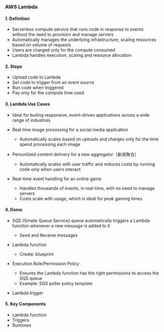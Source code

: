 ### AWS Lambda

#### 1. Definition
- Serverless compute service that runs code in response to events without the need to provision and manage servers
- Automatically manages the underlying infrastructure, scaling resources based on volume of requests
- Users are charged only for the compute consumed
- Lambda handles execution, scaling and resource allocation

#### 2. Steps
- Upload code to Lambda
- Set code to trigger from an event source
- Run code when triggered
- Pay only for the compute time used

#### 3. Lambda Use Cases
- Ideal for builing responsive, event-driven applications across a wide range of industries

- Real time image processing for a social media application
  - Automatically scales based on uploads and charges only for the time spend processing each image
 
- Personlized content delivery for a new aggregator（新闻聚合）
  - Automatically scales with user traffic and reduces costs by running code only when users interact
 
- Real-time event handling for an online game
  - Handles thousands of events, in real-time, with no need to manage servers
  - Costs scale with usage, which is ideal for peak gaming times
 
#### 4. Demo
- SQS (Simple Queue Service) queue automatically triggers a Lambda function whenever a new message is added to it
  - Send and Receive messages

- Lambda function
  - Create: blueprint

- Execution Role/Permission Policy
  - Ensures the Lambda function has the right permissions to access the SQS queue
  - Example: SQS poller policy template
 
- Lambda trigger

#### 5. Key Components
- Lambda function
- Triggers
- Runtimes
